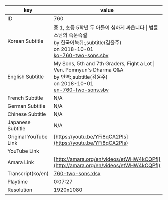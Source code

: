 |  key  |  value  |
|-------|---------|
| ID            | 760 |
| Korean Subtitle | 중 1, 초등 5학년 두 아들이 심하게 싸웁니다 \| 법륜스님의 즉문즉설<br>by 한국어녹취:,subtitle(김윤주)<br>on 2018-10-01<br>[ko-760-two-sons.sbv](https://github.com/jungtosociety/dharma-qna/raw/master/sub/760/ko-760-two-sons.sbv)<br>|
| English Subtitle | My Sons, 5th and 7th Graders, Fight a Lot \| Ven. Pomnyun's Dharma Q&A<br>by 번역:,subtitle(김윤주)<br>on 2018-10-01<br>[en-760-two-sons.sbv](https://github.com/jungtosociety/dharma-qna/raw/master/sub/760/en-760-two-sons.sbv)<br>|
| French Subtitle | N/A |
| German Subtitle | N/A |
| Chinese Subtitle | N/A |
| Japanese Subtitle | N/A |
| Original YouTube Link  | [https://youtu.be/YFi8qCA2PIs](https://youtu.be/YFi8qCA2PIs) |
| YouTube Link  |  |
| Amara Link    | [http://amara.org/en/videos/etWHW4kCQPfl](http://amara.org/en/videos/etWHW4kCQPfl) |
| Transcript(ko/en) | [760-two-sons.xlsx](https://github.com/jungtosociety/dharma-qna/raw/master/sub/760/760-two-sons.xlsx) |
| Playtime | 0:07:27 |
| Resolution | 1920x1080|
